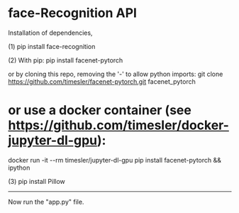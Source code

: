 # face-Recognition API

Installation of dependencies,

(1) pip install face-recognition

(2) With pip:
pip install facenet-pytorch

or by cloning this repo, removing the '-' to allow python imports:
git clone https://github.com/timesler/facenet-pytorch.git facenet_pytorch

# or use a docker container (see https://github.com/timesler/docker-jupyter-dl-gpu):
docker run -it --rm timesler/jupyter-dl-gpu pip install facenet-pytorch && ipython

(3)
pip install Pillow


----------------------------------

Now run the "app.py" file.
